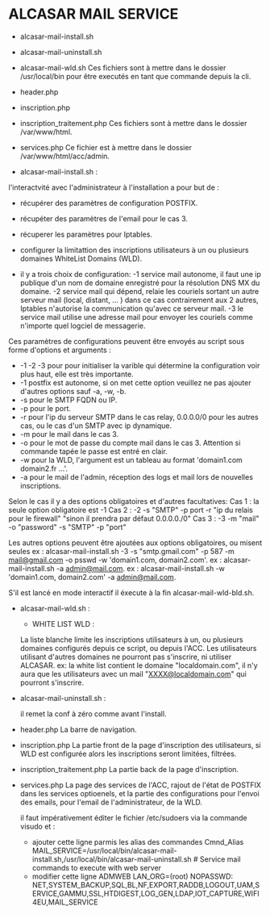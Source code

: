 # ALCASAR MAIL SERVICE

* alcasar-mail-install.sh
* alcasar-mail-uninstall.sh
* alcasar-mail-wld.sh
Ces fichiers sont à mettre dans le dossier /usr/local/bin pour être executés en tant que commande depuis la cli.


* header.php
* inscription.php
* inscription_traitement.php
Ces fichiers sont à mettre dans le dossier /var/www/html.


* services.php
Ce fichier est à mettre dans le dossier /var/www/html/acc/admin.



- alcasar-mail-install.sh :

l'interactvité avec l'administrateur à l'installation a pour but de :
   - récupérer des paramètres de configuration POSTFIX.
   - récupéter des paramètres de l'email pour le cas 3.
   - récuperer les paramètres pour Iptables.
   - configurer la limitattion des inscriptions utilisateurs à un ou plusieurs domaines WhiteList Domains (WLD).

   - il y a trois choix de configuration:
    -1 service mail autonome, il faut une ip publique d'un nom de domaine enregistré
  	pour la résolution DNS MX du domaine.
    -2 service mail qui dépend, relaie les couriels sortant un autre serveur mail
  	(local, distant, ... ) dans ce cas contrairement aux 2 autres,
  	Iptables n'autorise la communication qu'avec ce serveur mail.
    -3 le service mail utilise une adresse mail pour envoyer les couriels
  	comme n'importe quel logciel de messagerie.

  Ces paramètres de configurations peuvent être envoyés au script sous forme d'options et arguments :
   - -1 -2 -3 pour pour initialiser la varible qui détermine la configuration voir plus haut, elle est très importante.
   - -1 postfix est autonome, si on met cette option veuillez ne pas ajouter d'autres options sauf -a, -w, -b.
   - -s pour le SMTP FQDN ou IP.
   - -p pour le port.
   - -r pour l'ip du serveur SMTP dans le cas relay, 0.0.0.0/0 pour les autres cas, ou le cas d'un SMTP avec ip dynamique.
   - -m pour le mail dans le cas 3.
   - -o pour le mot de passe du compte mail dans le cas 3. Attention si commande tapée le passe est entré en clair.
   - -w pour la WLD, l'argument est un tableau au format 'domain1.com domain2.fr ...'.
   - -a pour le mail de l'admin, réception des logs et mail lors de nouvelles inscriptions.
 
 Selon le cas il y a des options obligatoires et d'autres facultatives:
  Cas 1 : la seule option obligatoire est -1
  Cas 2 : -2 -s "SMTP" -p port -r "ip du relais pour le firewall" "sinon il prendra par défaut 0.0.0.0./0"
  Cas 3 : -3 -m "mail" -o "password" -s "SMTP" -p "port"

 Les autres options peuvent être ajoutées aux options obligatoires, ou misent seules
	ex : alcasar-mail-install.sh -3 -s "smtp.gmail.com" -p 587 -m mail@gmail.com -o psswd -w 'domain1.com, domain2.com'.
  ex : alcasar-mail-install.sh -a admin@mail.com.
  ex : alcasar-mail-install.sh -w 'domain1.com, domain2.com' -a admin@mail.com.

S'il est lancé en mode interactif il éxecute à la fin alcasar-mail-wld-bld.sh.




- alcasar-mail-wld.sh :

	- WHITE LIST WLD :

    La liste blanche limite les inscriptions utilisateurs à un, ou plusieurs domaines
	  configurés depuis ce script, ou depuis l'ACC.
	  Les utilisateurs utilisant d'autres domaines ne pourront pas s'inscrire, ni utiliser ALCASAR.
    ex: la white list contient le domaine "localdomain.com",
	  il n'y aura que les utilisateurs avec un mail "XXXX@localdomain.com" qui pourront s'inscrire.

  
- alcasar-mail-uninstall.sh :

  il remet la conf à zéro comme avant l'install.

- header.php
  La barre de navigation.
  
- inscription.php
  La partie front de la page d'inscription des utilisateurs, si WLD est configurée alors les inscriptions seront limitées, filtrées.
  
- inscription_traitement.php
  La partie back de la page d'inscription.
  
  
- services.php
  La page des services de l'ACC, rajout de l'état de POSTFIX dans les services optioenels, et la partie des configurations pour l'envoi des emails, pour l'email de l'administrateur, de la WLD.
  
  il faut impérativement éditer le fichier /etc/sudoers via la commande visudo et :
  - ajouter cette ligne parmis les alias des commandes
    Cmnd_Alias      MAIL_SERVICE=/usr/local/bin/alcasar-mail-install.sh,/usr/local/bin/alcasar-mail-uninstall.sh            # Service mail commands to execute with web server
  - modifier cette ligne 
ADMWEB  LAN_ORG=(root)  NOPASSWD: NET,SYSTEM_BACKUP,SQL,BL,NF,EXPORT,RADDB,LOGOUT,UAM,SERVICE,GAMMU,SSL,HTDIGEST,LOG_GEN,LDAP,IOT_CAPTURE,WIFI4EU,MAIL_SERVICE



